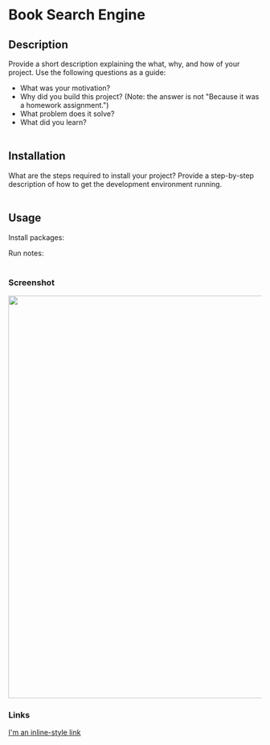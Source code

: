 # Book Search Engine
## Description

Provide a short description explaining the what, why, and how of your project. Use the following questions as a guide:

- What was your motivation?
- Why did you build this project? (Note: the answer is not "Because it was a homework assignment.")
- What problem does it solve?
- What did you learn?
<br><br>

## Installation

What are the steps required to install your project? Provide a step-by-step description of how to get the development environment running.
<br><br>

## Usage
Install packages:

Run notes:
<br><br>

### Screenshot
<img src="./assets/screenshot.png" width="800">

### Links
[I'm an inline-style link](https://www.google.com)
